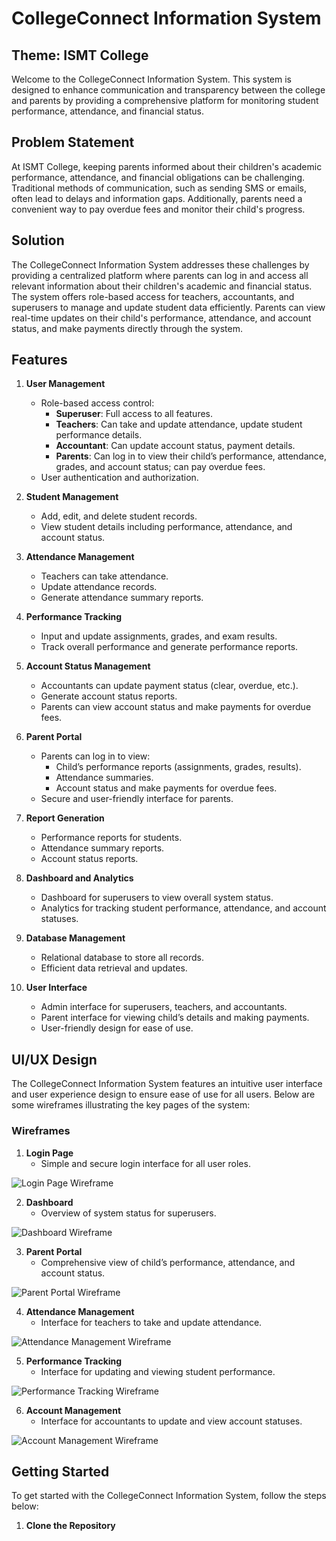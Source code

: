 # CollegeConnect Information System

## Theme: ISMT College

Welcome to the CollegeConnect Information System. This system is designed to enhance communication and transparency between the college and parents by providing a comprehensive platform for monitoring student performance, attendance, and financial status.

## Problem Statement

At ISMT College, keeping parents informed about their children's academic performance, attendance, and financial obligations can be challenging. Traditional methods of communication, such as sending SMS or emails, often lead to delays and information gaps. Additionally, parents need a convenient way to pay overdue fees and monitor their child's progress.

## Solution

The CollegeConnect Information System addresses these challenges by providing a centralized platform where parents can log in and access all relevant information about their children's academic and financial status. The system offers role-based access for teachers, accountants, and superusers to manage and update student data efficiently. Parents can view real-time updates on their child's performance, attendance, and account status, and make payments directly through the system.

## Features

1. **User Management**

   - Role-based access control:
     - **Superuser**: Full access to all features.
     - **Teachers**: Can take and update attendance, update student performance details.
     - **Accountant**: Can update account status, payment details.
     - **Parents**: Can log in to view their child’s performance, attendance, grades, and account status; can pay overdue fees.
   - User authentication and authorization.

2. **Student Management**

   - Add, edit, and delete student records.
   - View student details including performance, attendance, and account status.

3. **Attendance Management**

   - Teachers can take attendance.
   - Update attendance records.
   - Generate attendance summary reports.

4. **Performance Tracking**

   - Input and update assignments, grades, and exam results.
   - Track overall performance and generate performance reports.

5. **Account Status Management**

   - Accountants can update payment status (clear, overdue, etc.).
   - Generate account status reports.
   - Parents can view account status and make payments for overdue fees.

6. **Parent Portal**

   - Parents can log in to view:
     - Child’s performance reports (assignments, grades, results).
     - Attendance summaries.
     - Account status and make payments for overdue fees.
   - Secure and user-friendly interface for parents.

7. **Report Generation**

   - Performance reports for students.
   - Attendance summary reports.
   - Account status reports.

8. **Dashboard and Analytics**

   - Dashboard for superusers to view overall system status.
   - Analytics for tracking student performance, attendance, and account statuses.

9. **Database Management**

   - Relational database to store all records.
   - Efficient data retrieval and updates.

10. **User Interface**
    - Admin interface for superusers, teachers, and accountants.
    - Parent interface for viewing child’s details and making payments.
    - User-friendly design for ease of use.

## UI/UX Design

The CollegeConnect Information System features an intuitive user interface and user experience design to ensure ease of use for all users. Below are some wireframes illustrating the key pages of the system:

### Wireframes

1. **Login Page**
   - Simple and secure login interface for all user roles.

![Login Page Wireframe](path/to/login_page_wireframe.png)

2. **Dashboard**
   - Overview of system status for superusers.

![Dashboard Wireframe](path/to/dashboard_wireframe.png)

3. **Parent Portal**
   - Comprehensive view of child’s performance, attendance, and account status.

![Parent Portal Wireframe](path/to/parent_portal_wireframe.png)

4. **Attendance Management**
   - Interface for teachers to take and update attendance.

![Attendance Management Wireframe](path/to/attendance_management_wireframe.png)

5. **Performance Tracking**
   - Interface for updating and viewing student performance.

![Performance Tracking Wireframe](path/to/performance_tracking_wireframe.png)

6. **Account Management**
   - Interface for accountants to update and view account statuses.

![Account Management Wireframe](path/to/account_management_wireframe.png)

## Getting Started

To get started with the CollegeConnect Information System, follow the steps below:

1. **Clone the Repository**

